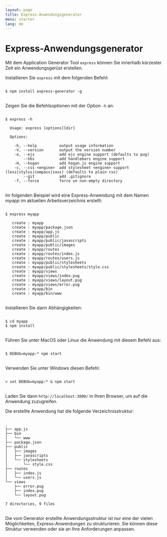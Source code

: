 ```yaml
---
layout: page
title: Express-Anwendungsgenerator
menu: starter
lang: de
---
```


# Express-Anwendungsgenerator

Mit dem Application Generator Tool `express` können Sie innerhalb kürzester Zeit ein Anwendungsgerüst erstellen.

Installieren Sie `express` mit dem folgenden Befehl:

<pre>
<code class="language-sh" translate="no">
$ npm install express-generator -g
</code>
</pre>

Zeigen Sie die Befehlsoptionen mit der Option `-h` an:

<pre>
<code class="language-sh" translate="no">
$ express -h

  Usage: express [options][dir]

  Options:

    -h, --help          output usage information
    -V, --version       output the version number
    -e, --ejs           add ejs engine support (defaults to pug)
        --hbs           add handlebars engine support
    -H, --hogan         add hogan.js engine support
    -c, --css &lt;engine&gt;  add stylesheet &lt;engine&gt; support (less|stylus|compass|sass) (defaults to plain css)
        --git           add .gitignore
    -f, --force         force on non-empty directory
</code>
</pre>

Im folgenden Beispiel wird eine Express-Anwendung mit dem Namen _myapp_ im aktuellen Arbeitsverzeichnis erstellt:

<pre>
<code class="language-sh" translate="no">
$ express myapp

   create : myapp
   create : myapp/package.json
   create : myapp/app.js
   create : myapp/public
   create : myapp/public/javascripts
   create : myapp/public/images
   create : myapp/routes
   create : myapp/routes/index.js
   create : myapp/routes/users.js
   create : myapp/public/stylesheets
   create : myapp/public/stylesheets/style.css
   create : myapp/views
   create : myapp/views/index.pug
   create : myapp/views/layout.pug
   create : myapp/views/error.pug
   create : myapp/bin
   create : myapp/bin/www
</code>
</pre>

Installieren Sie dann Abhängigkeiten:

<pre>
<code class="language-sh" translate="no">
$ cd myapp
$ npm install
</code>
</pre>

Führen Sie unter MacOS oder Linux die Anwendung mit diesem Befehl aus:

<pre>
<code class="language-sh" translate="no">
$ DEBUG=myapp:* npm start
</code>
</pre>

Verwenden Sie unter Windows diesen Befehl:

<pre>
<code class="language-sh" translate="no">
> set DEBUG=myapp:* & npm start
</code>
</pre>

Laden Sie dann `http://localhost:3000/` in Ihren Browser, um auf die Anwendung zuzugreifen.

Die erstellte Anwendung hat die folgende Verzeichnisstruktur:

<pre>
<code class="language-sh" translate="no">
.
├── app.js
├── bin
│   └── www
├── package.json
├── public
│   ├── images
│   ├── javascripts
│   └── stylesheets
│       └── style.css
├── routes
│   ├── index.js
│   └── users.js
└── views
    ├── error.pug
    ├── index.pug
    └── layout.pug

7 directories, 9 files
</code>
</pre>

<div class="doc-box doc-info" markdown="1">
Die vom Generator erstellte Anwendungsstruktur ist nur eine der vielen Möglichkeiten, Express-Anwendungen zu strukturieren. Sie können diese Struktur verwenden oder sie an Ihre Anforderungen anpassen.
</div>
